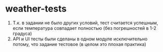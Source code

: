 # weather-tests

1) Т.к. в задании не было других условий, тест считается успешным, если температура совпадает полностью (без погрешностей в 1-2 градуса)
2) API и UI тесты были сделаны в одном модуле исключительно потому, что задание тестовое (в целом это плохая практика)

